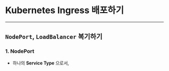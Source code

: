 # Kubernetes Ingress 배포하기

---

## `NodePort`, `LoadBalancer` 복기하기

### 1. NodePort

* 하나의 **Service Type** 으로서, 